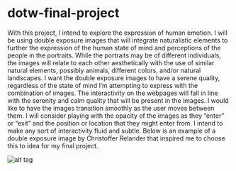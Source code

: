 # dotw-final-project

With this project, I intend to explore the expression of human emotion. I will be using double exposure images that will integrate naturalistic elements to further the expression of the human state of mind and perceptions of the people in the portraits. While the portraits may be of different individuals, the images will relate to each other aesthetically with the use of similar natural elements, possibly animals, different colors, and/or natural landscapes. I want the double exposure images to have a serene quality, regardless of the state of mind I’m attempting to express with the combination of images. The interactivity on the webpages will fall in line with the serenity and calm quality that will be present in the images. I would like to have the images transition smoothly as the user moves between them. I will consider playing with the opacity of the images as they “enter” or “exit” and the position or location that they might enter from. I intend to make any sort of interactivity fluid and subtle.  Below is an example of a double exposure image by Christoffer Relander that inspired me to choose this to idea for my final project.

![alt tag](https://www.catinwater.com/wp-content/uploads/2014/02/christoffer-6-640x800.jpg)